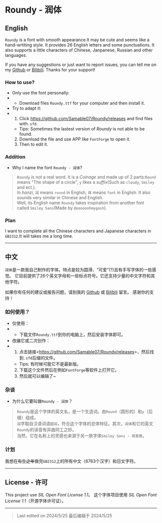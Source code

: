 # Roundy - 润体

## English
`Roundy` is a font with smooth appearance.It may be cute and seems like a hand-wrtiting style.
It provides 26 English letters and some punctuations. It also supports a little characters of Chinese, Janpanese, Russian and other languages.

If you have any suggestions or just want to report issues, you can tell me on my [Github](https://github.com/Samable07/Roundy/issues) or [Bilibili](https://space.bilibili.com/662448670).
Thanks for your support!

### How to use?
- Only use the font personally:
- - Download files `Roundy.ttf` for your computer and then install it.
- Try to adapt it:
- 1. Click <https://github.com/Samable07/Roundy/releases> and find files with`.sfd`.
  - Tips: Sometimes the lastest version of *Roundy* is not able to be found.
  2. Download the file and use APP like `FontForge` to open it.
  3. Then to edit it.

### Addition
- Why I name the font `Roundy - 润体`?
> `Roundy` is not a real word. It is a *Coinage* and made up of 2 parts:`Round` means "The shape of a circle", `y` likes a *suffix*(Such as `cloudy`, `Smiley` and ect.).  
> In *hanzi*, `润` means `round` in English, `体` means `font` in English. It also sounds very similar in Chinese and English.  
> Well, its English name `Roundy` takes inspiration from another font called `Smiley Sans`(Made by `@oooooohmygosh`).  

### Plan
I want to complete all the Chinese characters and Japanese characters in `GB2312`.It will takes me a long time.

---

## 中文
`润体`是一款我自己制作的字体。特点是较为圆滑、“可爱”(?)且有手写字体的一些感觉。
它目前提供了26个英文字母和一些标点符号。它还支持少量的中文字符和其他字符。

如果你有任何的建议或报告问题，请到我的 [Github](https://github.com/Samable07/Roundy/issues) 或 [Bilibili](https://space.bilibili.com/662448670) 留言。
感谢你的支持！

### 如何使用？
- 仅使用：
- - 下载文件`Roundy.ttf`到你的电脑上，然后安装字体即可。
- 改编它或二次创作：
- 1. 点击链接<<https://github.com/Samable07/Roundy/releases>>，然后找到`.sfd`后缀的文件。
  - Tips: 有时候可能它不是最新版。  
  2. 下载这个文件然后在例如`FontForge`等软件上打开它。  
  3. 然后就可以编辑了~  

### 杂谈
- 为什么它要叫做`Roundy - 润体`？
> `Roundy`是这个字体的英文名，是一个生造词。由`Round`（圆形的）和`y`（后缀）组成。  
> `润`字取自汉语词语`圆润`，符合这个字体的总体特征。其次，`润体`和它的英文`Roundy`的读音有异曲同工之妙。  
> 当然，它在名称上的灵感也来源于另一款字体`Smiley Sans - 得意黑`。

### 计划
我想在~~有生之年~~做完`GB2312`上的所有中文（6763个汉字）和日文字符。

---

## License - 许可
This project use *SIL Open Font License 1.1*。
这个字体项目使用 *SIL Open Font License 1.1*（开源字体许可证）。

---
 
> Last edited on 2024/5/25
> 最后编辑于 2024/5/25
